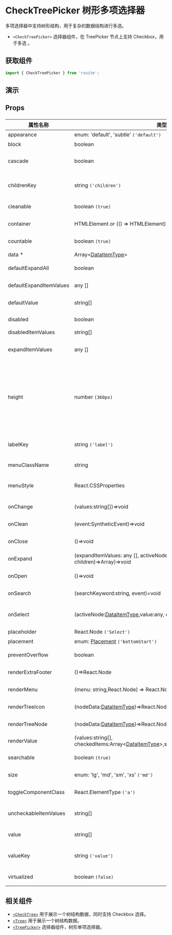 # CheckTreePicker 树形多项选择器

多项选择器中支持树形结构，用于复杂的数据结构进行多选。

- `<CheckTreePicker>` 选择器组件，在 TreePicker 节点上支持 Checkbox，用于多选 。

## 获取组件

```js
import { CheckTreePicker } from 'rsuite';
```

## 演示

<!--{demo}-->

## Props

### <CheckTreePicker>

| 属性名称                | 类型 `(默认值)`                                                                                            | 描述                                                                            |
| ----------------------- | ---------------------------------------------------------------------------------------------------------- | ------------------------------------------------------------------------------- |
| appearance              | enum: 'default', 'subtle' `('default')`                                                                    | 设置外观                                                                        |
| block                   | boolean                                                                                                    | 堵塞整行                                                                        |
| cascade                 | boolean                                                                                                    | checktree 是否级联选择                                                          |
| childrenKey             | string `('children')`                                                                                      | tree 数据结构 children 属性名称                                                 |
| cleanable               | boolean `(true)`                                                                                           | 是否可以清楚                                                                    |
| container               | HTMLElement or (() => HTMLElement)                                                                         | 设置渲染的容器                                                                  |
| countable               | boolean `(true)`                                                                                           | 是否显示已选项的计数                                                            |
| data \*                 | Array&lt;[DataItemType](#types)&gt;                                                                        | tree 数据                                                                       |
| defaultExpandAll        | boolean                                                                                                    | 默认展开所有节点                                                                |
| defaultExpandItemValues | any []                                                                                                     | 设置默认展开节点的值                                                            |
| defaultValue            | string[]                                                                                                   | 默认选中的值                                                                    |
| disabled                | boolean                                                                                                    | 是否禁用 Picker                                                                 |
| disabledItemValues      | string[]                                                                                                   | 禁用选项                                                                        |
| expandItemValues        | any []                                                                                                     | 设置展开节点的值（受控）                                                        |
| height                  | number `(360px)`                                                                                           | menu 的高度。当设置了 virtualized 为 true 时， 可以通过 height 控制 menu 的高度 |
| labelKey                | string `('label')`                                                                                         | tree 数据结构 label 属性名称                                                    |
| menuClassName           | string                                                                                                     | 选项菜单的 className                                                            |
| menuStyle               | React.CSSProperties                                                                                        | 应用于菜单 DOM 节点的 style                                                     |
| onChange                | (values:string[])=>void                                                                                    | 数据改变的回调函数                                                              |
| onClean                 | (event:SyntheticEvent)=>void                                                                               | 值清理时触发回调                                                                |
| onClose                 | ()=>void                                                                                                   | 关闭的回调函数                                                                  |
| onExpand                | (expandItemValues: any [], activeNode:[DataItemType](#types), concat:(data, children)=>Array)=>void        | 树节点展示时的回调                                                              |
| onOpen                  | ()=>void                                                                                                   | 展开的回调函数                                                                  |
| onSearch                | (searchKeyword:string, event)=void                                                                         | 搜索回调函数                                                                    |
| onSelect                | (activeNode:[DataItemType](#types),value:any, event)=>void                                                 | 选择树节点后的回调函数                                                          |
| placeholder             | React.Node `('Select')`                                                                                    | 占位符                                                                          |
| placement               | enum: [Placement](#types) `('bottomStart')`                                                                | 打开位置                                                                        |
| preventOverflow         | boolean                                                                                                    | 防止浮动元素溢出                                                                |
| renderExtraFooter       | ()=>React.Node                                                                                             | 自定义页脚内容                                                                  |
| renderMenu              | (menu: string,React.Node) => React.Node                                                                    | 自定义渲染菜单                                                                  |
| renderTreeIcon          | (nodeData:[DataItemType](#types))=>React.Node                                                              | 自定义渲染 图标                                                                 |
| renderTreeNode          | (nodeData:[DataItemType](#types))=>React.Node                                                              | 自定义渲染 tree 节点                                                            |
| renderValue             | (values:string[], checkedItems:Array&lt;[DataItemType](#types)&gt;,selectedElement:React.Node)=>React.Node | 自定义渲染 placeholder                                                          |
| searchable              | boolean `(true)`                                                                                           | 是否显示搜索框                                                                  |
| size                    | enum: 'lg', 'md', 'sm', 'xs' `('md')`                                                                      | 设置组件尺寸                                                                    |
| toggleComponentClass    | React.ElementType `('a')`                                                                                  | 为组件自定义元素类型                                                            |
| uncheckableItemValues   | string[]                                                                                                   | 设置不显示复选框的选项值                                                        |
| value                   | string[]                                                                                                   | 当前选中的值                                                                    |
| valueKey                | string `('value')`                                                                                         | tree 数据结构 value 属性名称                                                    |
| virtualized             | boolean `(false)`                                                                                          | 是否开启虚拟列表                                                                |

## 相关组件

- [`<CheckTree>`](./check-tree) 用于展示一个树结构数据，同时支持 Checkbox 选择。
- [`<Tree>`](./tree) 用于展示一个树结构数据。
- [`<TreePicker>`](./tree-picker) 选择器组件，树形单项选择器。
